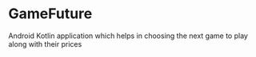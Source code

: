 # GameFuture
Android Kotlin application which helps in choosing the next game to play along with their prices
